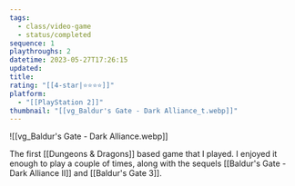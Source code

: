 ```yaml
---
tags:
  - class/video-game
  - status/completed
sequence: 1
playthroughs: 2
datetime: 2023-05-27T17:26:15
updated: 
title: 
rating: "[[4-star|⭐️⭐️⭐️⭐️]]"
platform:
  - "[[PlayStation 2]]"
thumbnail: "[[vg_Baldur's Gate - Dark Alliance_t.webp]]"
---
```


![[vg_Baldur's Gate - Dark Alliance.webp]]

The first [[Dungeons & Dragons]] based game that I played. I enjoyed it enough to play a couple of times, along with the sequels [[Baldur's Gate - Dark Alliance II]] and [[Baldur's Gate 3]].